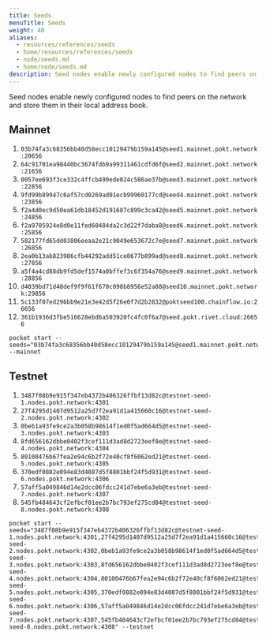 ```yaml
---
title: Seeds
menuTitle: Seeds
weight: 40
aliases:
  - resources/references/seeds
  - home/resources/references/seeds
  - node/seeds.md
  - home/node/seeds.md
description: Seed nodes enable newly configured nodes to find peers on the network and store them in their local address book.
---
```



Seed nodes enable newly configured nodes to find peers on the network and store them in their local address book.

## Mainnet

1. `03b74fa3c68356bb40d58ecc10129479b159a145@seed1.mainnet.pokt.network:20656`
2. `64c91701ea98440bc3674fdb9a99311461cdfd6f@seed2.mainnet.pokt.network:21656`
3. `0057ee693f3ce332c4ffcb499ede024c586ae37b@seed3.mainnet.pokt.network:22856`
4. `9fd99b89947c6af57cd0269ad01ecb99960177cd@seed4.mainnet.pokt.network:23856`
5. `f2a4d0ec9d50ea61db18452d191687c899c3ca42@seed5.mainnet.pokt.network:24856`
6. `f2a9705924e8d0e11fed60484da2c3d22f7daba8@seed6.mainnet.pokt.network:25856`
7. `582177fd65dd03806eeaa2e21c9049e653672c7e@seed7.mainnet.pokt.network:26856`
8. `2ea0b13ab823986cfb44292add51ce8677b899ad@seed8.mainnet.pokt.network:27856`
9. `a5f4a4cd88db9fd5def1574a0bffef3c6f354a76@seed9.mainnet.pokt.network:28856`
10. `d4039bd71d48def9f9f61f670c098b8956e52a08@seed10.mainnet.pokt.network:29856`
11. `5c133f07ed296bb9e21e3e42d5f26e0f7d2b2832@poktseed100.chainflow.io:26656`
12. `361b1936d3fbe516628ebd6a503920fc4fc0f6a7@seed.pokt.rivet.cloud:26656`

```text
pocket start --seeds="03b74fa3c68356bb40d58ecc10129479b159a145@seed1.mainnet.pokt.network:20656,64c91701ea98440bc3674fdb9a99311461cdfd6f@seed2.mainnet.pokt.network:21656,0057ee693f3ce332c4ffcb499ede024c586ae37b@seed3.mainnet.pokt.network:22856,9fd99b89947c6af57cd0269ad01ecb99960177cd@seed4.mainnet.pokt.network:23856,f2a4d0ec9d50ea61db18452d191687c899c3ca42@seed5.mainnet.pokt.network:24856,f2a9705924e8d0e11fed60484da2c3d22f7daba8@seed6.mainnet.pokt.network:25856,582177fd65dd03806eeaa2e21c9049e653672c7e@seed7.mainnet.pokt.network:26856,2ea0b13ab823986cfb44292add51ce8677b899ad@seed8.mainnet.pokt.network:27856,a5f4a4cd88db9fd5def1574a0bffef3c6f354a76@seed9.mainnet.pokt.network:28856,d4039bd71d48def9f9f61f670c098b8956e52a08@seed10.mainnet.pokt.network:29856,5c133f07ed296bb9e21e3e42d5f26e0f7d2b2832@poktseed100.chainflow.io:26656,361b1936d3fbe516628ebd6a503920fc4fc0f6a7@seed.pokt.rivet.cloud:26656" --mainnet
```

## Testnet

1. `3487f08b9e915f347eb4372b406326ffbf13d82c@testnet-seed-1.nodes.pokt.network:4301`
2. `27f4295d1407d9512a25d7f2ea91d1a415660c16@testnet-seed-2.nodes.pokt.network:4302`
3. `0beb1a93fe9ce2a3b058b98614f1ed0f5ad664d5@testnet-seed-3.nodes.pokt.network:4303`
4. `8fd656162dbbe0402f3cef111d3ad8d2723eef8e@testnet-seed-4.nodes.pokt.network:4304`
5. `80100476b67fea2e94c6b2f72e40cf8f6062ed21@testnet-seed-5.nodes.pokt.network:4305`
6. `370edf0882e094e83d4087d5f8801bbf24f5d931@testnet-seed-6.nodes.pokt.network:4306`
7. `57aff5a049846d14e2dcc06fdcc241d7ebe6a3eb@testnet-seed-7.nodes.pokt.network:4307`
8. `545fb484643cf2efbcf01ee2b7bc793ef275cd84@testnet-seed-8.nodes.pokt.network:4308`

```text
pocket start --seeds="3487f08b9e915f347eb4372b406326ffbf13d82c@testnet-seed-1.nodes.pokt.network:4301,27f4295d1407d9512a25d7f2ea91d1a415660c16@testnet-seed-2.nodes.pokt.network:4302,0beb1a93fe9ce2a3b058b98614f1ed0f5ad664d5@testnet-seed-3.nodes.pokt.network:4303,8fd656162dbbe0402f3cef111d3ad8d2723eef8e@testnet-seed-4.nodes.pokt.network:4304,80100476b67fea2e94c6b2f72e40cf8f6062ed21@testnet-seed-5.nodes.pokt.network:4305,370edf0882e094e83d4087d5f8801bbf24f5d931@testnet-seed-6.nodes.pokt.network:4306,57aff5a049846d14e2dcc06fdcc241d7ebe6a3eb@testnet-seed-7.nodes.pokt.network:4307,545fb484643cf2efbcf01ee2b7bc793ef275cd84@testnet-seed-8.nodes.pokt.network:4308" --testnet
```

